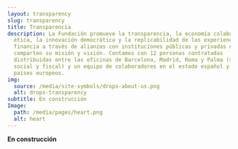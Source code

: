 ```yaml
---
layout: transparency
slug: transparency
title: Transparencia
description: La Fundación promueve la transparencia, la economía colaborativa y
  ética, la innovación democrática y la replicabilidad de las experiencias. Se
  financia a través de alianzas con instituciones públicas y privadas que
  comparten su misión y visión. Contamos con 12 personas contratadas
  distribuidas entre las oficinas de Barcelona, Madrid, Roma y Palma (sede
  social y fiscal) y un equipo de colaboradores en el estado español y en otros
  países europeos.
img:
  source: /media/site-symbols/drops-about-us.png
  alt: drops-transparency
subtitle: En construcción
Image:
  path: /media/pages/heart.png
  alt: heart
---
```

**En construcción**

